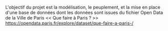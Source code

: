 L'objectif du projet est la modélisation, le peuplement, et la mise en place d'une base de
données dont les données sont issues du fichier Open Data de la Ville de Paris << Que faire
à Paris ? >> https://opendata.paris.fr/explore/dataset/que-faire-a-paris-/
